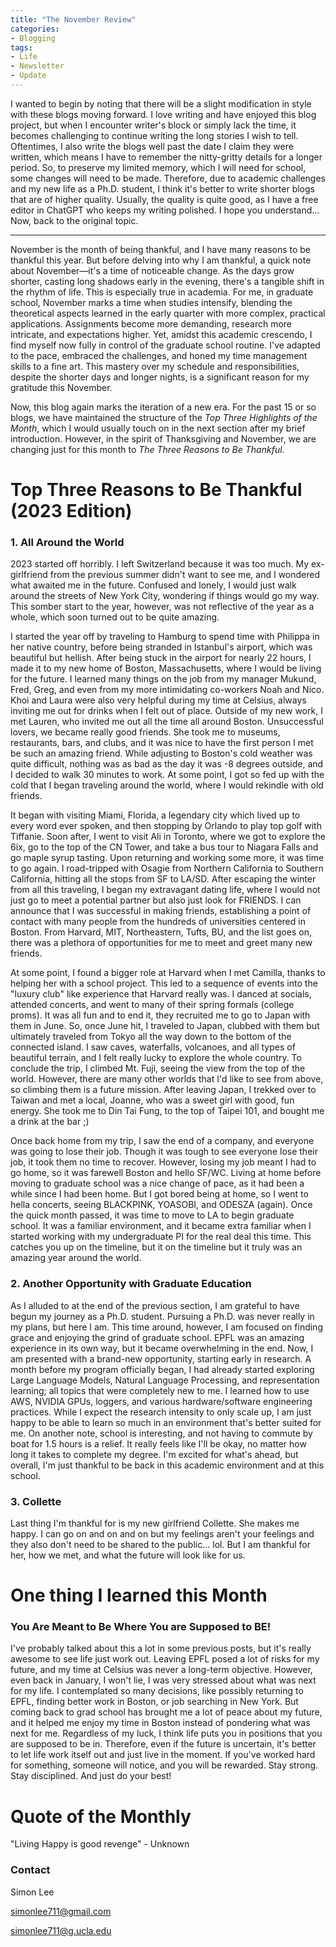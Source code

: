 ```yaml
---
title: "The November Review"
categories:
- Blogging
tags:
- Life
- Newsletter
- Update
---
```


I wanted to begin by noting that there will be a slight modification in style with these blogs moving forward. I love writing and have enjoyed this blog project, but when I encounter writer's block or simply lack the time, it becomes challenging to continue writing the long stories I wish to tell. Oftentimes, I also write the blogs well past the date I claim they were written, which means I have to remember the nitty-gritty details for a longer period. So, to preserve my limited memory, which I will need for school, some changes will need to be made. Therefore, due to academic challenges and my new life as a Ph.D. student, I think it's better to write shorter blogs that are of higher quality. Usually, the quality is quite good, as I have a free editor in ChatGPT who keeps my writing polished. I hope you understand... Now, back to the original topic.

---

November is the month of being thankful, and I have many reasons to be thankful this year. But before delving into why I am thankful, a quick note about November—it's a time of noticeable change. As the days grow shorter, casting long shadows early in the evening, there's a tangible shift in the rhythm of life. This is especially true in academia. For me, in graduate school, November marks a time when studies intensify, blending the theoretical aspects learned in the early quarter with more complex, practical applications. Assignments become more demanding, research more intricate, and expectations higher. Yet, amidst this academic crescendo, I find myself now fully in control of the graduate school routine. I've adapted to the pace, embraced the challenges, and honed my time management skills to a fine art. This mastery over my schedule and responsibilities, despite the shorter days and longer nights, is a significant reason for my gratitude this November.

Now, this blog again marks the iteration of a new era. For the past 15 or so blogs, we have maintained the structure of the *Top Three Highlights of the Month*, which I would usually touch on in the next section after my brief introduction. However, in the spirit of Thanksgiving and November, we are changing just for this month to *The Three Reasons to Be Thankful*.

# Top Three Reasons to Be Thankful (2023 Edition)

### 1. All Around the World

2023 started off horribly. I left Switzerland because it was too much. My ex-girlfriend from the previous summer didn't want to see me, and I wondered what awaited me in the future. Confused and lonely, I would just walk around the streets of New York City, wondering if things would go my way. This somber start to the year, however, was not reflective of the year as a whole, which soon turned out to be quite amazing.

I started the year off by traveling to Hamburg to spend time with Philippa in her native country, before being stranded in Istanbul's airport, which was beautiful but hellish. After being stuck in the airport for nearly 22 hours, I made it to my new home of Boston, Massachusetts, where I would be living for the future. I learned many things on the job from my manager Mukund, Fred, Greg, and even from my more intimidating co-workers Noah and Nico. Khoi and Laura were also very helpful during my time at Celsius, always inviting me out for drinks when I felt out of place. Outside of my new work, I met Lauren, who invited me out all the time all around Boston. Unsuccessful lovers, we became really good friends. She took me to museums, restaurants, bars, and clubs, and it was nice to have the first person I met be such an amazing friend. While adjusting to Boston's cold weather was quite difficult, nothing was as bad as the day it was -8 degrees outside, and I decided to walk 30 minutes to work. At some point, I got so fed up with the cold that I began traveling around the world, where I would rekindle with old friends.

It began with visiting Miami, Florida, a legendary city which lived up to every word ever spoken, and then stopping by Orlando to play top golf with Tiffanie. Soon after, I went to visit Ali in Toronto, where we got to explore the 6ix, go to the top of the CN Tower, and take a bus tour to Niagara Falls and go maple syrup tasting. Upon returning and working some more, it was time to go again. I road-tripped with Osagie from Northern California to Southern California, hitting all the stops from SF to LA/SD. After escaping the winter from all this traveling, I began my extravagant dating life, where I would not just go to meet a potential partner but also just look for FRIENDS. I can announce that I was successful in making friends, establishing a point of contact with many people from the hundreds of universities centered in Boston. From Harvard, MIT, Northeastern, Tufts, BU, and the list goes on, there was a plethora of opportunities for me to meet and greet many new friends.

At some point, I found a bigger role at Harvard when I met Camilla, thanks to helping her with a school project. This led to a sequence of events into the "luxury club" like experience that Harvard really was. I danced at socials, attended concerts, and went to many of their spring formals (college proms). It was all fun and to end it, they recruited me to go to Japan with them in June. So, once June hit, I traveled to Japan, clubbed with them but ultimately traveled from Tokyo all the way down to the bottom of the connected island. I saw caves, waterfalls, volcanoes, and all types of beautiful terrain, and I felt really lucky to explore the whole country. To conclude the trip, I climbed Mt. Fuji, seeing the view from the top of the world. However, there are many other worlds that I'd like to see from above, so climbing them is a future mission. After leaving Japan, I trekked over to Taiwan and met a local, Joanne, who was a sweet girl with good, fun energy. She took me to Din Tai Fung, to the top of Taipei 101, and bought me a drink at the bar ;)

Once back home from my trip, I saw the end of a company, and everyone was going to lose their job. Though it was tough to see everyone lose their job, it took them no time to recover. However, losing my job meant I had to go home, so it was farewell Boston and hello SF/WC. Living at home before moving to graduate school was a nice change of pace, as it had been a while since I had been home. But I got bored being at home, so I went to hella concerts, seeing BLACKPINK, YOASOBI, and ODESZA (again). Once the quick month passed, it was time to move to LA to begin graduate school. It was a familiar environment, and it became extra familiar when I started working with my undergraduate PI for the real deal this time. This catches you up on the timeline, but it on the timeline but it truly was an amazing year around the world.

### 2. Another Opportunity with Graduate Education

As I alluded to at the end of the previous section, I am grateful to have begun my journey as a Ph.D. student. Pursuing a Ph.D. was never really in my plans, but here I am. This time around, however, I am focused on finding grace and enjoying the grind of graduate school. EPFL was an amazing experience in its own way, but it became overwhelming in the end. Now, I am presented with a brand-new opportunity, starting early in research. A month before my program officially began, I had already started exploring Large Language Models, Natural Language Processing, and representation learning; all topics that were completely new to me. I learned how to use AWS, NVIDIA GPUs, loggers, and various hardware/software engineering practices. While I expect the research intensity to only scale up, I am just happy to be able to learn so much in an environment that's better suited for me. On another note, school is interesting, and not having to commute by boat for 1.5 hours is a relief. It really feels like I'll be okay, no matter how long it takes to complete my degree. I'm excited for what's ahead, but overall, I'm just thankful to be back in this academic environment and at this school.

### 3. Collette

Last thing I'm thankful for is my new girlfriend Collette. She makes me happy. I can go on and on and on but my feelings aren't your feelings and they also don't need to be shared to the public... lol. But I am thankful for her, how we met, and what the future will look like for us.

# One thing I learned this Month

### You Are Meant to Be Where You are Supposed to BE!

I've probably talked about this a lot in some previous posts, but it's really awesome to see life just work out. Leaving EPFL posed a lot of risks for my future, and my time at Celsius was never a long-term objective. However, even back in January, I won't lie, I was very stressed about what was next for my life. I contemplated so many decisions, like possibly returning to EPFL, finding better work in Boston, or job searching in New York. But coming back to grad school has brought me a lot of peace about my future, and it helped me enjoy my time in Boston instead of pondering what was next for me. Regardless of my luck, I think life puts you in positions that you are supposed to be in. Therefore, even if the future is uncertain, it's better to let life work itself out and just live in the moment. If you've worked hard for something, someone will notice, and you will be rewarded. Stay strong. Stay disciplined. And just do your best!

# Quote of the Monthly 

"Living Happy is good revenge" - Unknown

### Contact

Simon Lee

simonlee711@gmail.com

simonlee711@g.ucla.edu
